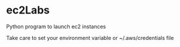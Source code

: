 # ec2Labs
Python program to launch ec2 instances

Take care to set your environment variable or ~/.aws/credentials file
